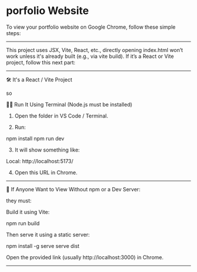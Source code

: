 # porfolio Website
To view your portfolio website  on Google Chrome, follow these simple steps:


---


This project uses JSX, Vite, React, etc., directly opening index.html won’t work unless it's already built (e.g., via vite build). If it’s a React or Vite project, follow this next part:


---

🛠 It's a React / Vite Project

so 

👨‍💻 Run It Using Terminal (Node.js must be installed)

1. Open the folder in VS Code / Terminal.


2. Run:



npm install
npm run dev

3. It will show something like:



Local: http://localhost:5173/

4. Open this URL in Chrome.




---

🔄 If Anyone Want to View Without npm or a Dev Server:

they  must:

Build it using Vite:


npm run build

Then serve it using a static server:


npm install -g serve
serve dist

Open the provided link (usually http://localhost:3000) in Chrome.



---
